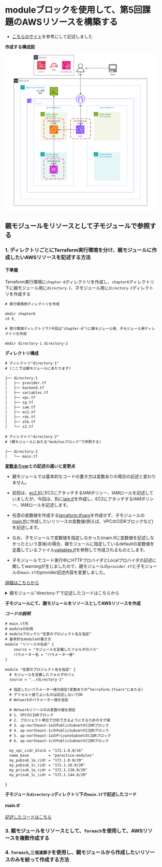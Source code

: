 # moduleブロックを使用して、第5回課題のAWSリソースを構築する

* [こちらのサイト](https://github.com/cnc4e/terraform-practice/blob/main/step5-module/README.md)を参考にして記述しました

**作成する構成図**

![](../task/images/tf-1.png)

## 親モジュールをリソースとして子モジュールで参照する

### 1. ディレクトリごとにTerraform実行環境を分け、親モジュールに作成したいAWSリソースを記述する方法

#### 下準備
Terraform実行環境に`chapter-6`ディレクトリを作成し、`chapter6`ディレクトリ下に親モジュール用に`directory-1`、子モジュール用に`directory-2`ディレクトリを作成する

```
# 実行環境用ディレクトリを作成

mkdir chapter6
cd $_

# 実行環境ディレクトリ下(今回は"chapter-6")に親モジュール用、子モジュール用ディレクトリを作成

mkdir directory-1 directory-2
```

**ディレクトリ構成**

```
# ディレクトリ"directory-1"
# (ここでは親モジュールにあたります)

├── directory-1
│   ├── provider.tf
│   ├── backend.tf
│   ├── variables.tf
│   ├── vpc.tf
│   ├── sg.tf
│   ├── iam.tf
│   ├── ec2.tf
│   ├── rds.tf
│   ├── alb.tf
│   └── s3.tf

# ディレクトリ"directory-2"
# (親モジュールにあたる"modulesブロック"で参照する)

├── directory-2
│   └── main.tf
```

**[変数ありvar](../var/var.md)との記述の違いと変更点**

* 親モジュールでは基本的なコードの書き方は変数ありの場合の記述と変わりません。
* 前回は、[ec2.tf](../var/ec2.tf)にEC2にアタッチするIAMポリシー、IAMロールを記述していましたが、今回は、別に[iam.tf](./file-1/iam.tf)を作成し、EC2にアタッチするIAMポリシー、IAMロールを記述します。

* 任意の変数値を作成する[terraform.tfvars](../var/terraform.tfvars)を作成せず、子モジュールの[main.tf]()に作成したいリソースの変数値(例えば、VPCのCIDRブロックなど)を記述します。
* なお、子モジュールで変数値を指定しなかった(main.tfに変数値を記述しなかったという意味)の場合、親モジュールに指定しているdefaultの変数値を定義しているファイル[valiables.tf](./file-1/variables.tf)を参照して作成されるものとします。
* 子モジュールでコード実行中にHTTPプロバイダとLocalプロバイダの記述に関してwarningが生じましたので、親モジュールの`provider.tf`と子モジュールの`main.tf`のprovider記述内容を変更しました。

[詳細はこちらから](../task/environment/provider-modify.md)

<details><summary>親モジュール"directory-1"で記述したコードはこちらから</summary>

#### provider.tf

[作成したコードはこちら](./file-1/provider.tf)

#### backend.tf

[作成したコードはこちら](./file-1/backend.tf)

#### variables.tf

[作成したコードはこちら](./file-1/variables.tf)

#### vpc.tf

[作成したコードはこちら](./file-1/vpc.tf)

#### sg.tf

[作成したコードはこちら](./file-1/sg.tf)

#### iam.tf

[作成したコードはこちら](./file-1/iam.tf)

#### ec2.tf

[作成したコードはこちら](./file-1/ec2.tf)

#### rds.tf

[作成したコードはこちら](./file-1/rds.tf)

#### alb.tf

[作成したコードはこちら](./file-1/alb.tf)

#### s3.tf

[作成したコードはこちら](./file-1/s3.tf)

#### main.tf

</details>

**子モジュールにて、親モジュールをリソースとしてAWSリソースを作成**

***コードの説明***
```
# main.tf内
# moduleの利用
# moduleブロックと"任意のプロジェクト名を指定"
# 基本的なmoduleの書き方
module "リソースの名前" {
    source = "モジュールを定義したフォルダのパス"
    パラメーター名 = "パラメーター値"
}

module "任意のプロジェクト名を指定" {
  # モジュールを定義したフォルダのパㇲ
  source = "../directory-1"

  # 指定したいパラメーター値の設定(変数ありの”terraform.tfvars"にあたる)
  # デフォルト値でよいものは記述しないでOK
  # Networkのパラメーター値を指定
  
  # Networkリソースのみ変数の値を設定
  # 1. VPCのCIDRブロック
  # 2. プロジェクト単位で分析できるようにするためのタグ値
  # 3. ap-northeast-1aのPublicSubnetのCIDRブロック
  # 4. ap-northeast-1cのPublicSubnetのCIDRブロック
  # 5. ap-northeast-1aのPrivateSubnetのCIDRブロック
  # 6. ap-northeast-1cのPublicSubnetのCIDRブロック

  my_vpc_cidr_block = "172.1.0.0/16"
  name_base         = "paractice-modules"
  my_pubsub_1a_cidr = "172.1.0.0/20"
  my_pubsub_1c_cidr = "172.1.16.0/20"
  my_prisub_1a_cidr = "172.1.128.0/20"
  my_prisub_1c_cidr = "172.1.144.0/20"

}
```

**子モジュール`directory-2`ディレクトリ下の`main.tf`で記述したコード**

#### main.tf

[記述したコードはこちら](./file-2/main.tf)

### 3. 親モジュールをリソースとして、`foreach`を使用して、AWSリソースを複数作成する

### 4. `foreach`,`三項演算子`を使用し、親モジュールから作成したいリソースのみを絞って作成する方法


